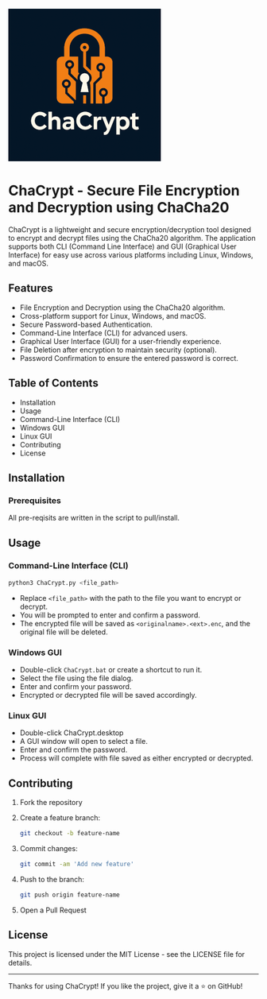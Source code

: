 ![Logo](https://github.com/ajmatson/ChaCrypt/blob/master/images/logo2.png)

# ChaCrypt - Secure File Encryption and Decryption using ChaCha20

ChaCrypt is a lightweight and secure encryption/decryption tool designed to encrypt and decrypt files using the ChaCha20 algorithm. The application supports both CLI (Command Line Interface) and GUI (Graphical User Interface) for easy use across various platforms including Linux, Windows, and macOS.

## Features

- File Encryption and Decryption using the ChaCha20 algorithm.
- Cross-platform support for Linux, Windows, and macOS.
- Secure Password-based Authentication.
- Command-Line Interface (CLI) for advanced users.
- Graphical User Interface (GUI) for a user-friendly experience.
- File Deletion after encryption to maintain security (optional).
- Password Confirmation to ensure the entered password is correct.

## Table of Contents

- Installation
- Usage
- Command-Line Interface (CLI)
- Windows GUI
- Linux GUI
- Contributing
- License

## Installation

### Prerequisites

All pre-reqisits are written in the script to pull/install.



## Usage

### Command-Line Interface (CLI)

```bash
python3 ChaCrypt.py <file_path>
```

- Replace `<file_path>` with the path to the file you want to encrypt or decrypt.
- You will be prompted to enter and confirm a password.
- The encrypted file will be saved as `<originalname>.<ext>.enc`, and the original file will be deleted.

### Windows GUI

- Double-click `ChaCrypt.bat` or create a shortcut to run it.
- Select the file using the file dialog.
- Enter and confirm your password.
- Encrypted or decrypted file will be saved accordingly.

### Linux GUI

- Double-click ChaCrypt.desktop
- A GUI window will open to select a file.
- Enter and confirm the password.
- Process will complete with file saved as either encrypted or decrypted.

## Contributing

1. Fork the repository

2. Create a feature branch:

   ```bash
   git checkout -b feature-name
   ```

3. Commit changes:

   ```bash
   git commit -am 'Add new feature'
   ```

4. Push to the branch:

   ```bash
   git push origin feature-name
   ```

5. Open a Pull Request

## License

This project is licensed under the MIT License - see the LICENSE file for details.

---

Thanks for using ChaCrypt! If you like the project, give it a ⭐ on GitHub!
